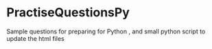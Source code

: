 # PractiseQuestionsPy
Sample questions for preparing for Python , and small python script to update the html files  
